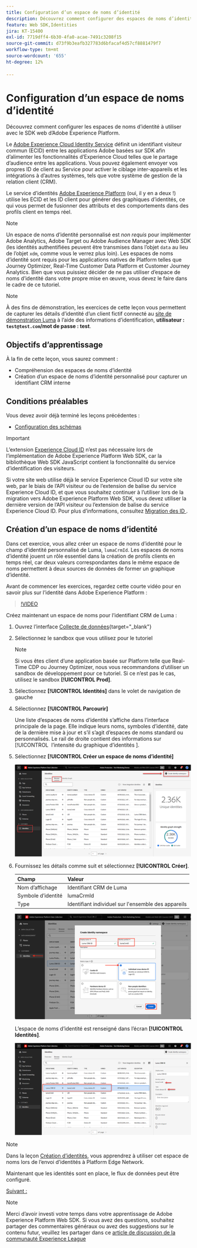 ```yaml
---
title: Configuration d’un espace de noms d’identité
description: Découvrez comment configurer des espaces de noms d’identité à utiliser avec Adobe Experience Platform Web SDK. Cette leçon fait partie du tutoriel Implémentation d’Adobe Experience Cloud avec le SDK web.
feature: Web SDK,Identities
jira: KT-15400
exl-id: 7719dff4-6b30-4fa0-acae-7491c3208f15
source-git-commit: d73f9b3eafb327783d6bfacaf4d57cf8881479f7
workflow-type: tm+mt
source-wordcount: '655'
ht-degree: 12%

---
```


# Configuration d’un espace de noms d’identité

Découvrez comment configurer les espaces de noms d’identité à utiliser avec le SDK web d’Adobe Experience Platform.

Le [Adobe Experience Cloud Identity Service](https://experienceleague.adobe.com/fr/docs/id-service/using/home) définit un identifiant visiteur commun (ECID) entre les applications Adobe basées sur SDK afin d’alimenter les fonctionnalités d’Experience Cloud telles que le partage d’audience entre les applications. Vous pouvez également envoyer vos propres ID de client au Service pour activer le ciblage inter-appareils et les intégrations à d’autres systèmes, tels que votre système de gestion de la relation client (CRM).

Le service d’identités [Adobe Experience Platform](https://experienceleague.adobe.com/fr/docs/experience-platform/identity/home) (oui, il y en a deux !) utilise les ECID et les ID client pour générer des graphiques d’identités, ce qui vous permet de fusionner des attributs et des comportements dans des profils client en temps réel.

>[!NOTE]
>
>Un espace de noms d’identité personnalisé est _non requis_ pour implémenter Adobe Analytics, Adobe Target ou Adobe Audience Manager avec Web SDK (les identités authentifiées peuvent être transmises dans l’objet `data` au lieu de l’objet `xdm`, comme vous le verrez plus loin). Les espaces de noms d’identité sont requis pour les applications natives de Platform telles que Journey Optimizer, Real-Time Customer Data Platform et Customer Journey Analytics. Bien que vous puissiez décider de ne pas utiliser d’espace de noms d’identité dans votre propre mise en œuvre, vous devez le faire dans le cadre de ce tutoriel.

>[!NOTE]
>
> À des fins de démonstration, les exercices de cette leçon vous permettent de capturer les détails d’identité d’un client fictif connecté au [site de démonstration Luma](https://luma.enablementadobe.com/content/luma/us/en.html) à l’aide des informations d’identification, **utilisateur : `test@test.com`/mot de passe : test**.

## Objectifs d’apprentissage

À la fin de cette leçon, vous saurez comment :

* Compréhension des espaces de noms d’identité
* Création d’un espace de noms d’identité personnalisé pour capturer un identifiant CRM interne


## Conditions préalables

Vous devez avoir déjà terminé les leçons précédentes :

* [Configuration des schémas](configure-schemas.md)

>[!IMPORTANT]
>
>L’extension [Experience Cloud ID](https://exchange.adobe.com/apps/ec/100160/adobe-experience-cloud-id-launch-extension) n’est pas nécessaire lors de l’implémentation de Adobe Experience Platform Web SDK, car la bibliothèque Web SDK JavaScript contient la fonctionnalité du service d’identification des visiteurs.
>
> Si votre site web utilise déjà le service Experience Cloud ID sur votre site web, par le biais de l’API visiteur ou de l’extension de balise du service Experience Cloud ID, et que vous souhaitez continuer à l’utiliser lors de la migration vers Adobe Experience Platform Web SDK, vous devez utiliser la dernière version de l’API visiteur ou l’extension de balise du service Experience Cloud ID. Pour plus d’informations, consultez [ Migration des ID ](https://experienceleague.adobe.com/fr/docs/experience-platform/edge/identity/overview) .

## Création d’un espace de noms d’identité

Dans cet exercice, vous allez créer un espace de noms d’identité pour le champ d’identité personnalisé de Luma, `lumaCrmId`. Les espaces de noms d’identité jouent un rôle essentiel dans la création de profils clients en temps réel, car deux valeurs correspondantes dans le même espace de noms permettent à deux sources de données de former un graphique d’identité.

Avant de commencer les exercices, regardez cette courte vidéo pour en savoir plus sur l’identité dans Adobe Experience Platform :

>[!VIDEO](https://video.tv.adobe.com/v/3422771?learn=on&enablevpops&captions=fre_fr)

Créez maintenant un espace de noms pour l’identifiant CRM de Luma :

1. Ouvrez l’interface [Collecte de données](https://experience.adobe.com/data-collection/){target="_blank"}
1. Sélectionnez le sandbox que vous utilisez pour le tutoriel

   >[!NOTE]
   >
   >Si vous êtes client d’une application basée sur Platform telle que Real-Time CDP ou Journey Optimizer, nous vous recommandons d’utiliser un sandbox de développement pour ce tutoriel. Si ce n’est pas le cas, utilisez le sandbox **[!UICONTROL Prod]**.

1. Sélectionnez **[!UICONTROL Identités]** dans le volet de navigation de gauche
1. Sélectionnez **[!UICONTROL Parcourir]**

   Une liste d’espaces de noms d’identité s’affiche dans l’interface principale de la page. Elle indique leurs noms, symboles d’identité, date de la dernière mise à jour et s’il s’agit d’espaces de noms standard ou personnalisés. Le rail de droite contient des informations sur [!UICONTROL &#x200B; l’intensité du graphique d’identités &#x200B;].

1. Sélectionnez **[!UICONTROL Créer un espace de noms d’identité]**

   ![Affichage des identités](assets/configure-identities-screen.png)

1. Fournissez les détails comme suit et sélectionnez **[!UICONTROL Créer]**.

   | Champ | Valeur |
   |---------------|-----------|
   | Nom d’affichage | Identifiant CRM de Luma |
   | Symbole d’identité | lumaCrmId |
   | Type | Identifiant individuel sur l&#39;ensemble des appareils |


   ![Création d’espaces de noms.](assets/identities-create-namespace.png)


   L’espace de noms d’identité est renseigné dans l’écran **[!UICONTROL Identités]**.

   ![Création d’espaces de noms.](assets/configure-identities-namespace-lumaCrmId.png)


>[!NOTE]
>
> Dans la leçon [Création d’identités](create-identities.md), vous apprendrez à utiliser cet espace de noms lors de l’envoi d’identités à Platform Edge Network.

Maintenant que les identités sont en place, le flux de données peut être configuré.

[Suivant : ](configure-datastream.md)

>[!NOTE]
>
>Merci d’avoir investi votre temps dans votre apprentissage de Adobe Experience Platform Web SDK. Si vous avez des questions, souhaitez partager des commentaires généraux ou avez des suggestions sur le contenu futur, veuillez les partager dans ce [article de discussion de la communauté Experience League](https://experienceleaguecommunities.adobe.com/t5/adobe-experience-platform-data/tutorial-discussion-implement-adobe-experience-cloud-with-web/td-p/444996?profile.language=fr)
